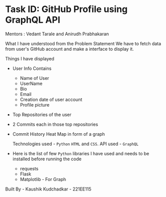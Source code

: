 # Task ID: GitHub Profile using GraphQL API

Mentors : Vedant Tarale and Anirudh Prabhakaran 

What I have understood from the Problem Statement 
We have to fetch data from user's GitHub account and make a interface to display it.

Things I have displayed 
* User Info
  Contains
  * Name of User
  * UserName
  * Bio
  * Email
  * Creation date of user account
  * Profile picture
* Top Repositories of the user
* 2 Commits each in those top repositories
* Commit History Heat Map in form of a graph


  Technologies used - `Python` `HTML` and `CSS`.
  API used - `GraphQL`

* Here is the list of few `Python` libraries I have used and needs to be installed before running the code
    * requests
    * Flask
    * Matplotlib - For Graph
 
Built By - Kaushik Kudchadkar - 221EE115
